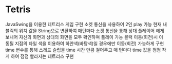 # Tetris
JavaSwing을 이용한 테트리스 게임 구현
소켓 통신을 사용하여 2인 play 가능
현재 내 블럭의 위치 값을 String으로 변환하여 매턴마다 소켓 통신을 통해 상대 플레이어 에게 보내어 자신의 화면과 상대의 화면을 모두 확인하며 플레이 가능
블럭 이동(회전)시 이동될 지점의 타일 색을 이용하여 하얀색(바탕색)일 경우에만 이동(회전) 가능하게 구현
time 변수를 통해 스레드 슬립을 time 시간 만큼 걸어주고 매 턴마다 time 값을 점점 작게 하여 점점 빨라지는 테트리스 구현
